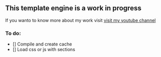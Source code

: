 ## This template engine is a work in progress

If you wanto to know more about my work visit [visit my youtube channel](https://www.youtube.com/c/AlexandreCardoso)

### To do:
- [] Compile and create cache
- [] Load css or js with sections
